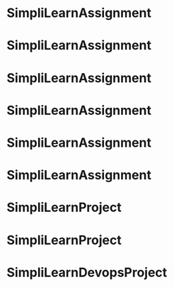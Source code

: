 # SimpliLearnAssignment
# SimpliLearnAssignment
# SimpliLearnAssignment
# SimpliLearnAssignment
# SimpliLearnAssignment
# SimpliLearnAssignment
# SimpliLearnProject
# SimpliLearnProject
# SimpliLearnDevopsProject
